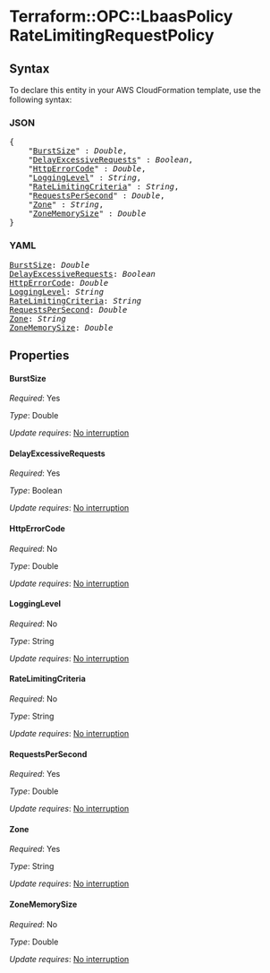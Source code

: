 # Terraform::OPC::LbaasPolicy RateLimitingRequestPolicy

## Syntax

To declare this entity in your AWS CloudFormation template, use the following syntax:

### JSON

<pre>
{
    "<a href="#burstsize" title="BurstSize">BurstSize</a>" : <i>Double</i>,
    "<a href="#delayexcessiverequests" title="DelayExcessiveRequests">DelayExcessiveRequests</a>" : <i>Boolean</i>,
    "<a href="#httperrorcode" title="HttpErrorCode">HttpErrorCode</a>" : <i>Double</i>,
    "<a href="#logginglevel" title="LoggingLevel">LoggingLevel</a>" : <i>String</i>,
    "<a href="#ratelimitingcriteria" title="RateLimitingCriteria">RateLimitingCriteria</a>" : <i>String</i>,
    "<a href="#requestspersecond" title="RequestsPerSecond">RequestsPerSecond</a>" : <i>Double</i>,
    "<a href="#zone" title="Zone">Zone</a>" : <i>String</i>,
    "<a href="#zonememorysize" title="ZoneMemorySize">ZoneMemorySize</a>" : <i>Double</i>
}
</pre>

### YAML

<pre>
<a href="#burstsize" title="BurstSize">BurstSize</a>: <i>Double</i>
<a href="#delayexcessiverequests" title="DelayExcessiveRequests">DelayExcessiveRequests</a>: <i>Boolean</i>
<a href="#httperrorcode" title="HttpErrorCode">HttpErrorCode</a>: <i>Double</i>
<a href="#logginglevel" title="LoggingLevel">LoggingLevel</a>: <i>String</i>
<a href="#ratelimitingcriteria" title="RateLimitingCriteria">RateLimitingCriteria</a>: <i>String</i>
<a href="#requestspersecond" title="RequestsPerSecond">RequestsPerSecond</a>: <i>Double</i>
<a href="#zone" title="Zone">Zone</a>: <i>String</i>
<a href="#zonememorysize" title="ZoneMemorySize">ZoneMemorySize</a>: <i>Double</i>
</pre>

## Properties

#### BurstSize

_Required_: Yes

_Type_: Double

_Update requires_: [No interruption](https://docs.aws.amazon.com/AWSCloudFormation/latest/UserGuide/using-cfn-updating-stacks-update-behaviors.html#update-no-interrupt)

#### DelayExcessiveRequests

_Required_: Yes

_Type_: Boolean

_Update requires_: [No interruption](https://docs.aws.amazon.com/AWSCloudFormation/latest/UserGuide/using-cfn-updating-stacks-update-behaviors.html#update-no-interrupt)

#### HttpErrorCode

_Required_: No

_Type_: Double

_Update requires_: [No interruption](https://docs.aws.amazon.com/AWSCloudFormation/latest/UserGuide/using-cfn-updating-stacks-update-behaviors.html#update-no-interrupt)

#### LoggingLevel

_Required_: No

_Type_: String

_Update requires_: [No interruption](https://docs.aws.amazon.com/AWSCloudFormation/latest/UserGuide/using-cfn-updating-stacks-update-behaviors.html#update-no-interrupt)

#### RateLimitingCriteria

_Required_: No

_Type_: String

_Update requires_: [No interruption](https://docs.aws.amazon.com/AWSCloudFormation/latest/UserGuide/using-cfn-updating-stacks-update-behaviors.html#update-no-interrupt)

#### RequestsPerSecond

_Required_: Yes

_Type_: Double

_Update requires_: [No interruption](https://docs.aws.amazon.com/AWSCloudFormation/latest/UserGuide/using-cfn-updating-stacks-update-behaviors.html#update-no-interrupt)

#### Zone

_Required_: Yes

_Type_: String

_Update requires_: [No interruption](https://docs.aws.amazon.com/AWSCloudFormation/latest/UserGuide/using-cfn-updating-stacks-update-behaviors.html#update-no-interrupt)

#### ZoneMemorySize

_Required_: No

_Type_: Double

_Update requires_: [No interruption](https://docs.aws.amazon.com/AWSCloudFormation/latest/UserGuide/using-cfn-updating-stacks-update-behaviors.html#update-no-interrupt)

